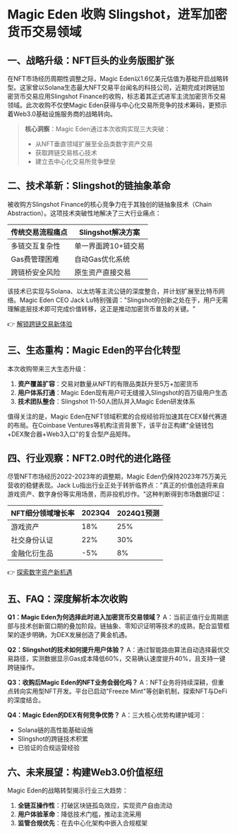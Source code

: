# Magic Eden 收购 Slingshot，进军加密货币交易领域

## 一、战略升级：NFT巨头的业务版图扩张
在NFT市场经历周期性调整之际，Magic Eden以1.6亿美元估值为基础开启战略转型。这家曾以Solana生态最大NFT交易平台闻名的科技公司，近期完成对跨链加密货币交易应用Slingshot Finance的收购，标志着其正式进军主流加密货币交易领域。此次收购不仅使Magic Eden获得与中心化交易所竞争的技术筹码，更预示着Web3.0基础设施服务商的战略转向。

> **核心洞察**：Magic Eden通过本次收购实现三大突破：
> - 从NFT垂直领域扩展至全品类数字资产交易
> - 获取跨链交易核心技术
> - 建立去中心化交易所竞争壁垒

## 二、技术革新：Slingshot的链抽象革命
被收购方Slingshot Finance的核心竞争力在于其独创的链抽象技术（Chain Abstraction）。这项技术突破性地解决了三大行业痛点：

| 传统交易流程痛点 | Slingshot解决方案 |
|----------------|------------------|
| 多链交互复杂性  | 单一界面跨10+链交易 |
| Gas费管理困难   | 自动Gas优化系统   |
| 跨链桥安全风险  | 原生资产直接交易  |

该技术已实现与Solana、以太坊等主流公链的深度整合，并计划扩展至比特币网络。Magic Eden CEO Jack Lu特别强调："Slingshot的创新之处在于，用户无需理解底层技术即可完成价值转移，这正是推动加密货币普及的关键。"

👉 [解锁跨链交易新体验](https://bit.ly/okx_welcome)

## 三、生态重构：Magic Eden的平台化转型
本次收购带来三大生态升级：
1. **资产覆盖扩容**：交易对数量从NFT的有限品类跃升至5万+加密货币
2. **用户体系打通**：Magic Eden现有用户可无缝接入Slingshot的百万级用户生态
3. **技术团队整合**：Slingshot 11-50人团队并入Magic Eden研发体系

值得关注的是，Magic Eden在NFT领域积累的合规经验将加速其在CEX替代赛道的布局。在Coinbase Ventures等机构注资背景下，该平台正构建"全链钱包+DEX聚合器+Web3入口"的复合型产品矩阵。

## 四、行业观察：NFT2.0时代的进化路径
尽管NFT市场经历2022-2023年的调整期，Magic Eden仍保持2023年75万美元营收的稳健表现。Jack Lu指出行业正处于转折临界点："真正的价值创造将来自游戏资产、数字身份等实用场景，而非投机炒作。"这种判断得到市场数据印证：

| NFT细分领域增长率 | 2023Q4 | 2024Q1预测 |
|------------------|--------|----------|
| 游戏资产         | 18%    | 25%      |
| 社交身份认证     | 22%    | 30%      |
| 金融化衍生品     | -5%    | 8%       |

👉 [探索数字资产新机遇](https://bit.ly/okx_welcome)

## 五、FAQ：深度解析本次收购

**Q1：Magic Eden为何选择此时进入加密货币交易领域？**
A：当前正值行业周期底部与技术创新窗口期的叠加阶段。链抽象、零知识证明等技术的成熟，配合监管框架的逐步明确，为DEX发展创造了黄金机遇。

**Q2：Slingshot的技术如何提升用户体验？**
A：通过智能路由算法自动选择最优交易路径，实测数据显示Gas成本降低60%，交易确认速度提升40%，且支持一键跨链操作。

**Q3：收购后Magic Eden的NFT业务会弱化吗？**
A：NFT业务将持续深耕，但重点转向实用型NFT开发。平台已启动"Freeze Mint"等创新机制，探索NFT与DeFi的深度结合。

**Q4：Magic Eden的DEX有何竞争优势？**
A：三大核心优势构建护城河：
- Solana链的高性能基础设施
- Slingshot的跨链技术积累
- 已验证的合规运营经验

## 六、未来展望：构建Web3.0价值枢纽
Magic Eden的战略转型揭示行业三大趋势：
1. **全链互操作性**：打破区块链孤岛效应，实现资产自由流动
2. **用户体验革命**：降低技术门槛，推动主流采用
3. **监管合规优先**：在去中心化架构中嵌入合规框架
